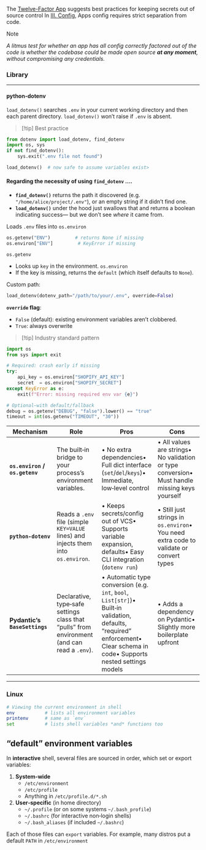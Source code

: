 
The  [Twelve-Factor App](https://12factor.net/) suggests best practices for keeping secrets out of source control
In [III. Config](https://12factor.net/config), Apps config requires strict separation from code. 

> [!Note]
*A litmus test for whether an app has all config correctly factored out of the code is whether the codebase could be made open source **at any moment**, without compromising any credentials.*

### Library
---
#### python-dotenv

`load_dotenv()` searches `.env` in your current working directory and then each parent directory.
`load_dotenv()` won’t raise if `.env` is absent.

> [!tip] Best practice 
```python
from dotenv import load_dotenv, find_dotenv
import os, sys
if not find_dotenv():
    sys.exit(".env file not found")

load_dotenv()  # now safe to assume variables exist> 
```


#### Regarding the necessity of using `find_dotenv` ....
- **`find_dotenv()`** returns the path it discovered (e.g. `"/home/alice/project/.env"`), or an empty string if it didn’t find one.
- **`load_dotenv()`** under the hood just swallows that and returns a boolean indicating success— but we don’t see _where_ it came from.


Loads `.env` files into `os.environ`
```python
os.getenv("ENV")         # returns None if missing 
os.environ["ENV"]         # KeyError if missing
```
`os.getenv`
- Looks up `key` in the environment.
`os.environ`
- If the key is missing, returns the `default` (which itself defaults to `None`).


Custom path:
```python
load_dotenv(dotenv_path="/path/to/your/.env", override=False)
```
**`override` flag**:
- `False` (default): existing environment variables aren’t clobbered.
- `True`: always overwrite


>[!tip] Industry standard pattern
```python
import os
from sys import exit

# Required: crash early if missing
try:
    api_key = os.environ["SHOPIFY_API_KEY"]
    secret  = os.environ["SHOPIFY_SECRET"]
except KeyError as e:
    exit(f"Error: missing required env var {e}")

# Optional—with default/fallback
debug = os.getenv("DEBUG", "false").lower() == "true"
timeout = int(os.getenv("TIMEOUT", "30"))

```


|Mechanism|Role|Pros|Cons|
|---|---|---|---|
|**`os.environ` / `os.getenv`**|The built‑in bridge to your process’s environment variables.|• No extra dependencies• Full dict interface (`set`/`del`/`keys`)• Immediate, low‑level control|• All values are strings• No validation or type conversion• Must handle missing keys yourself|
|**`python‑dotenv`**|Reads a `.env` file (simple `KEY=VALUE` lines) and injects them into `os.environ`.|• Keeps secrets/config out of VCS• Supports variable expansion, defaults• Easy CLI integration (`dotenv run`)|• Still just strings in `os.environ`• You need extra code to validate or convert types|
|**Pydantic’s `BaseSettings`**|Declarative, type‑safe settings class that “pulls” from environment (and can read a `.env`).|• Automatic type conversion (e.g. `int`, `bool`, `List[str]`)• Built‑in validation, defaults, “required” enforcement• Clear schema in code• Supports nested settings models|• Adds a dependency on Pydantic• Slightly more boilerplate upfront|


---
### Linux 

```bash
# Viewing the current environment in shell
env           # lists all environment variables
printenv      # same as `env`
set           # lists shell variables *and* functions too
```

## “default” environment variables 

In **interactive** shell, several files are sourced in order, which set or export variables:

1. **System‑wide**
    - `/etc/environment`
    - `/etc/profile`
    - Anything in `/etc/profile.d/*.sh`
2. **User‑specific** (in home directory)
    - `~/.profile` (or on some systems `~/.bash_profile`)
    - `~/.bashrc` (for interactive non‑login shells)
    - `~/.bash_aliases` (if included `~/.bashrc`)

Each of those files can `export` variables. For example, many distros put a default `PATH` in `/etc/environment`